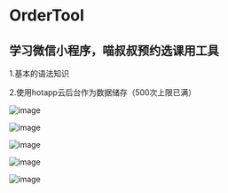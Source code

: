 # OrderTool
## 学习微信小程序，喵叔叔预约选课用工具

1.基本的语法知识

2.使用hotapp云后台作为数据储存（500次上限已满）

![image](https://github.com/LeiLoveCode/OrderTool/blob/master/picture/mian.PNG)

![image](https://github.com/LeiLoveCode/OrderTool/blob/master/picture/my.PNG)

![image](https://github.com/LeiLoveCode/OrderTool/blob/master/picture/order.PNG)

![image](https://github.com/LeiLoveCode/OrderTool/blob/master/picture/myorder.PNG)

![image](https://github.com/LeiLoveCode/OrderTool/blob/master/picture/count.PNG)
